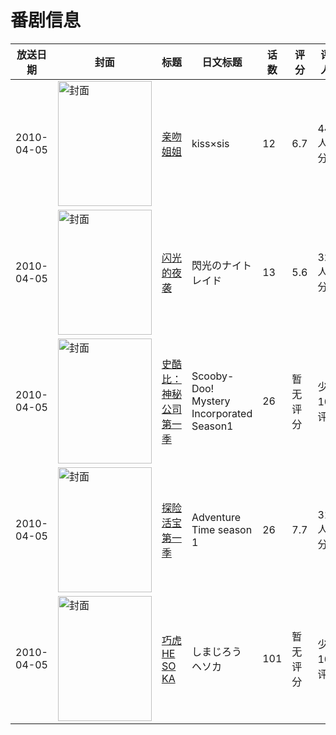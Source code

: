 # 番剧信息

|放送日期|封面|标题|日文标题|话数|评分|评分人数|
|---|---|---|---|---|---|---|
|2010-04-05|<img src="https://lain.bgm.tv/pic/cover/c/41/b0/4284_wf3UE.jpg" alt="封面" style="width:150px;height:200px;object-fit:cover;">|[亲吻姐姐](https://bangumi.tv/subject/4284)|kiss×sis|12|6.7|4404人评分|
|2010-04-05|<img src="https://lain.bgm.tv/pic/cover/c/63/cb/4285_75y9y.jpg" alt="封面" style="width:150px;height:200px;object-fit:cover;">|[闪光的夜袭](https://bangumi.tv/subject/4285)|閃光のナイトレイド|13|5.6|328人评分|
|2010-04-05|<img src="https://lain.bgm.tv/pic/cover/c/ef/ac/80723_j8LEi.jpg" alt="封面" style="width:150px;height:200px;object-fit:cover;">|[史酷比：神秘公司 第一季](https://bangumi.tv/subject/80723)|Scooby-Doo! Mystery Incorporated Season1|26|暂无评分|少于10人评分|
|2010-04-05|<img src="https://lain.bgm.tv/pic/cover/c/31/71/106653_g8UBL.jpg" alt="封面" style="width:150px;height:200px;object-fit:cover;">|[探险活宝 第一季](https://bangumi.tv/subject/106653)|Adventure Time season 1|26|7.7|315人评分|
|2010-04-05|<img src="https://lain.bgm.tv/pic/cover/c/e6/ed/212152_tKi82.jpg" alt="封面" style="width:150px;height:200px;object-fit:cover;">|[巧虎 HE SO KA](https://bangumi.tv/subject/212152)|しまじろう ヘソカ|101|暂无评分|少于10人评分|
